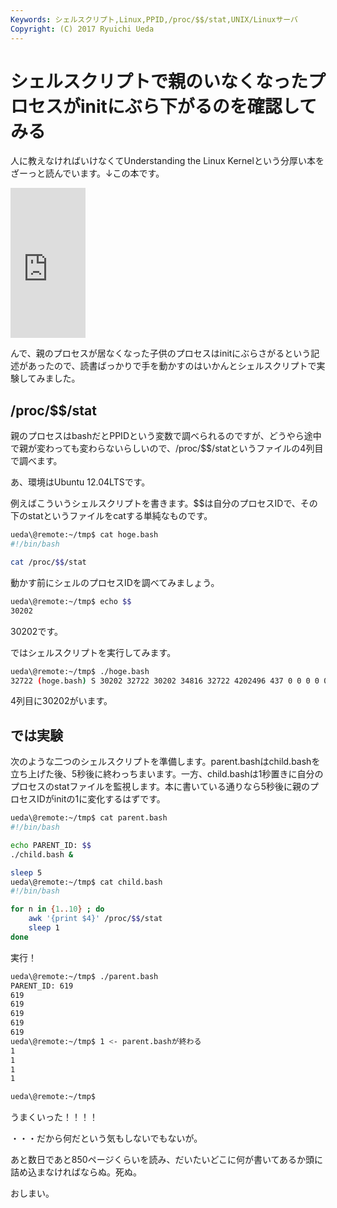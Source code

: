 ```yaml
---
Keywords: シェルスクリプト,Linux,PPID,/proc/$$/stat,UNIX/Linuxサーバ
Copyright: (C) 2017 Ryuichi Ueda
---
```


# シェルスクリプトで親のいなくなったプロセスがinitにぶら下がるのを確認してみる
人に教えなければいけなくてUnderstanding the Linux Kernelという分厚い本をざーっと読んでいます。↓この本です。

<iframe src="http://rcm-fe.amazon-adsystem.com/e/cm?lt1=_blank&bc1=000000&IS2=1&bg1=FFFFFF&fc1=000000&lc1=0000FF&t=ryuichiueda-22&o=9&p=8&l=as4&m=amazon&f=ifr&ref=ss_til&asins=B0043D2E54" style="width:120px;height:240px;" scrolling="no" marginwidth="0" marginheight="0" frameborder="0"></iframe>

んで、親のプロセスが居なくなった子供のプロセスはinitにぶらさがるという記述があったので、読書ばっかりで手を動かすのはいかんとシェルスクリプトで実験してみました。

<h2>/proc/$$/stat</h2>

親のプロセスはbashだとPPIDという変数で調べられるのですが、どうやら途中で親が変わっても変わらないらしいので、/proc/$$/statというファイルの4列目で調べます。

あ、環境はUbuntu 12.04LTSです。

<!--more-->

例えばこういうシェルスクリプトを書きます。$$は自分のプロセスIDで、その下のstatというファイルをcatする単純なものです。
```bash
ueda\@remote:~/tmp$ cat hoge.bash
#!/bin/bash

cat /proc/$$/stat
```

動かす前にシェルのプロセスIDを調べてみましょう。
```bash
ueda\@remote:~/tmp$ echo $$
30202
```
30202です。

ではシェルスクリプトを実行してみます。
```bash
ueda\@remote:~/tmp$ ./hoge.bash 
32722 (hoge.bash) S 30202 32722 30202 34816 32722 4202496 437 0 0 0 0 0 0 0 20 0 1 0 465549287 12263424 300 18446744073709551615 4194304 5111460 140734168949024 140734168947600 140156932455566 0 65536 4 65538 18446744071579287524 0 0 17 1 0 0 0 0 0
```
4列目に30202がいます。

<h2>では実験</h2>

次のような二つのシェルスクリプトを準備します。parent.bashはchild.bashを立ち上げた後、5秒後に終わっちまいます。一方、child.bashは1秒置きに自分のプロセスのstatファイルを監視します。本に書いている通りなら5秒後に親のプロセスIDがinitの1に変化するはずです。

```bash
ueda\@remote:~/tmp$ cat parent.bash 
#!/bin/bash

echo PARENT_ID: $$
./child.bash &

sleep 5
ueda\@remote:~/tmp$ cat child.bash 
#!/bin/bash

for n in {1..10} ; do
	awk '{print $4}' /proc/$$/stat
	sleep 1
done
```

実行！

```bash
ueda\@remote:~/tmp$ ./parent.bash 
PARENT_ID: 619
619
619
619
619
619
ueda\@remote:~/tmp$ 1 <- parent.bashが終わる
1
1
1
1

ueda\@remote:~/tmp$ 
```

うまくいった！！！！

・・・だから何だという気もしないでもないが。

あと数日であと850ページくらいを読み、だいたいどこに何が書いてあるか頭に詰め込まなければならぬ。死ぬ。


おしまい。

